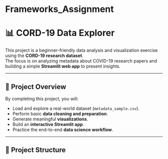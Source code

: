# Frameworks_Assignment
# 📊 CORD-19 Data Explorer

This project is a beginner-friendly data analysis and visualization exercise using the **CORD-19 research dataset**.  
The focus is on analyzing metadata about COVID-19 research papers and building a simple **Streamlit web app** to present insights.

---

## 🚀 Project Overview
By completing this project, you will:
- Load and explore a real-world dataset (`metadata_sample.csv`).
- Perform basic **data cleaning and preparation**.
- Generate meaningful **visualizations**.
- Build an **interactive Streamlit app**.
- Practice the end-to-end **data science workflow**.

---

## 📂 Project Structure
